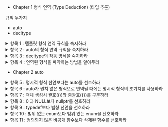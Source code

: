 - Chapter 1 형식 연역 (Type Deduction) (타입 추론)

규칙 두가지
- auto
- decltype

<details>
<summary>항목 1 : 템플릿 형식 연역 규칙을 숙지하라</summary>

auto는 템플릿에 대한 형식 연역 기반 작품

```cpp
template<typename T>
void f(ParamType param);
f(expr);
```

- 경우 1 : ParamType 이 포인터 또는 참조 형식이지만 보편 참조는 아님

```cpp
template<typename T>
void f(T& param);
int x = 27;
const int cx = x;
const int& rx = x;

f(x); // T : int, param : int&
f(cx); // T : const int, param : int&
f(rx); // T : const int, param : int&
```

```cpp
template<typename T>
void f(const T& param);
int x = 27;
const int cx = x;
const int& rx = x;

f(x); // T : int, param : int&
f(cx); // T : int, param : int&
f(rx); // T : int, param : int&
```

```cpp
template<typename T>
void f(T* param);
int x = 27;
const int* px = &x;

f(&x); // T : int, param : int*
f(px); // T : const int, param : const int*
```

경우 2 : ParamType이 보편참조임

```cpp
template<typename T>
void f(T&& param);
int x = 27;
const int cx = x;
const int& rx = x;

f(x); // T : int&, param : int&
f(cx); // T : const int&, param : int&
f(rx); // T : const int&, param : int&
f(27); // T : int, param : int&&
```

경우 3 : ParamType이 포인터도 아니고 참조도 아님

```cpp
template<typename T>
void f(T param);
int x = 27;
const int cx = x;
const int& rx = x;

f(x); // T : int, param : int
f(cx); // T : int, param : int
f(rx); // T : int, param : int

const char* const ptr = "string";
f(ptr) // const char*

```
배열 인수
```cpp
template<typename T>
void f(T& param);
f(name) // name은 배열

template<typename T, std::size_t N>
constexpr std::size_t arraySize ( T(&)[N]) noexcept
{
    return N;
}

```
함수 인수
```cpp
void someFunc(int, double);

template<typename T>
void f1(T param);

template<typename T>
void f2(T& param);
f1(someFunc); // void(*)(int, double)
f2(someFunc); // void(&)(int, double)

```

- 템플릿 형식 연역 도중에 참조 형식의 인수들은 비참조로 취급, 참조성 무시

- 보편 참조 매개변수에 대해 lvalue들은 특별하게 취급된다

- 값 전달 방식의 매개변수에 대한 형식 연역 과정에서 const 또는 volatile 인수는 비 const, 비 volatile 인수로 취급

- 템플릿 형식 연역과정에서 배열이나 함수 이름에 해당하는 인수는 포인터로 붕괴한다(decay). 단, 그런 인수가 참조를 초기화하는데 쓰이는 경우에는 포인터로 붕괴하지 않는다. 

</details>

<details>
<summary>항목 2 : auto의 형식 연역 규칙을 숙지하라</summary>

템플릿 타입추론과 동일, 하지만 유니폼 초기화에서 달라진다.

```cpp
int x3 = {27}
int x4{27} // 2014에서 int로 되게 고쳐짐
```
템플릿 타입추론과의 차이점은 `std::initializer_list`


함수 반환타입이나 람다 매개변수에 쓰인 auto는 템플릿 타입추론 규칙이 적용

</details>

<details>
<summary>항목 3 : decltype의 작동 방식을 숙지하라</summary>

`decltype(expresion)`

함수 반환타입이 매개변수 타입들에 의존하는 함수 템플릿을 선언할 때 주로 쓰임.

```cpp
template<typename Container, typename Index>
decltype(auto) authAndAccess(Container&& c, Index i)
{
    authenticateUser();
    return std::forward<Container>(c)[i];
}
```

- decltype(auto)인 이유 : index타입인 경우 왼값 참조 타입이여야하는데 auto인경우 그냥 타입으로 된다.
- std::forward<Container> : 오른값도 받아들일 수 있도록 했다.

괄호 하나 차이로 바뀔 수 있으므로 decltype(auto)는 주의깊게 사용하자

```cpp
decltype(auto) f1()
{
    int x = 0;
    return x;   // int
}

decltype(auto) f2()
{
    int x = 0;
    return (x); // int&
}
```

</details>

<details>
<summary>항목 4 : 연역된 형식을 파악하는 방법을 알아두라</summary>

컴파일러가 추론하는 타입을 IDE를 통해 파악하지만, 정확하지 않을 수 있기에 C++의 타입추론규칙들을 제대로 이해하자.


</details>

- Chapter 2 auto

<details>
<summary>항목 5 : 명시적 형식 선언보다는 auto를 선호하라</summary>

명시적으로 표현시 불일치가 일어 날 수 있는데(정확하게 알지 못하기 때문에),
auto는 형식 불일치가 발생하는 경우가 거의 없다. 타입추론에 대해 정확하게 알고 있다면 auto를 쓰면 리펙터링에도 편하다. 가독성이 좋아지고 타자도 적어진다.

단 정확하게 타입은 알고 쓰자.


</details>

<details>
<summary>항목 6 : auto가 원치 않은 형식으로 연역될 때에는 명시적 형식의 초기치를 사용하라</summary>

```cpp
double f();

auto a = static_cast<float>(f());
```
auto를 사용할때 대리자(proxy) 형식때문에 타입이 잘못 추론된다.

static_cast<>로 직접 타입을 바꿔주자.

</details>

</details>

<details>
<summary>항목 7 : 객체 생성시 괄호(())와 중괄호({})를 구분하라</summary>

중괄호 초기화시에는 std::initializer_list 를 생각해야한다.

예시 std::vector에서 괄호와 중괄호 선택의미가 차이가 있다.

템플릿안에서도 괄호와 중괄호의 차이를 유의하자.

</details>

<details>
<summary>항목 8 : 0 과 NULL보다 nullptr를 선호하라</summary>

pointer에 대한 건 nullptr로 확실하게 표현

정수 형식과 포인터 형식에 대한 오버로딩 조심


</details>

<details>
<summary>항목 9 : typedef보다 별칭 선언을 선호하라</summary>

typdef보다는 using을 쓰자

템플릿에서 차이가 생긴다.

C++14에서 별칭 템플릿 제공 (type trait)


</details>

<details>
<summary>항목 10 : 범위 없는 enum보다 범위 있는 enum을 선호하라</summary>

범위 있는 enum을 사용하자.

기본 바탕형식이 있다.

전방선언 가능 ( 범위 없는 enum은 바탕형식 필요)

</details>

<details>
<summary>항목 11 : 정의되지 않은 비공개 함수보다 삭제된 함수를 선호하라</summary>

= delete를 붙여서 함수를 삭제할수 있다.

비멤버함수와 템플릿 인스턴스를 비롯한 어떤 함수도 삭제할 수 있다.

</details>